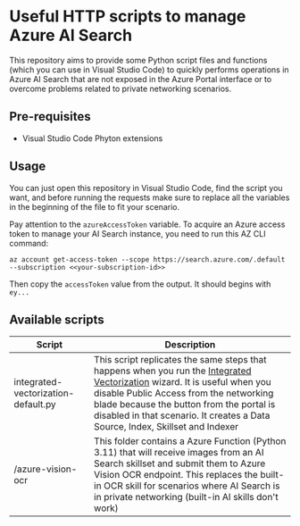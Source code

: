 # Useful HTTP scripts to manage Azure AI Search

This repository aims to provide some Python script files and functions (which you can use in Visual Studio Code) to quickly performs operations in Azure AI Search that are not exposed in the Azure Portal interface or to overcome problems related to private networking scenarios.

## Pre-requisites

- Visual Studio Code Phyton extensions

## Usage

You can just open this repository in Visual Studio Code, find the script you want, and before running the requests make sure to replace all the variables in the beginning of the file to fit your scenario.

Pay attention to the ``azureAccessToken`` variable. To acquire an Azure access token to manage your AI Search instance, you need to run this AZ CLI command:

``az account get-access-token --scope https://search.azure.com/.default --subscription <<your-subscription-id>>``

Then copy the ``accessToken`` value from the output. It should begins with ``ey...``

## Available scripts

| Script                            | Description   |
| ---                               | ---           | 
| integrated-vectorization-default.py     |  This script replicates the same steps that happens when you run the [Integrated Vectorization](https://learn.microsoft.com/en-us/azure/search/search-get-started-portal-import-vectors) wizard. It is useful when you disable Public Access from the networking blade because the button from the portal is disabled in that scenario. It creates a Data Source, Index, Skillset and Indexer |
| /azure-vision-ocr     |  This folder contains a Azure Function (Python 3.11) that will receive images from an AI Search skillset and submit them to Azure Vision OCR endpoint. This replaces the built-in OCR skill for scenarios where AI Search is in private networking (built-in AI skills don't work) |
